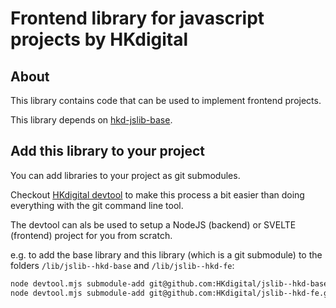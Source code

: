 # Frontend library for javascript projects by HKdigital

## About

This library contains code that can be used to implement frontend projects.

This library depends on [hkd-jslib-base](https://github.com/HKdigital/hkd-jslib-base).

## Add this library to your project

You can add libraries to your project as git submodules.

Checkout [HKdigital devtool](https://github.com/HKdigital/hkdigital-devtool) to make this process a bit easier than doing everything with the git command line tool.

The devtool can als be used to setup a NodeJS (backend) or SVELTE (frontend) project for you from scratch.

e.g. to add the base library and this library (which is a git submodule) to the folders `/lib/jslib--hkd-base` and `/lib/jslib--hkd-fe`:

```bash
node devtool.mjs submodule-add git@github.com:HKdigital/jslib--hkd-base.git
node devtool.mjs submodule-add git@github.com:HKdigital/jslib--hkd-fe.git
```
